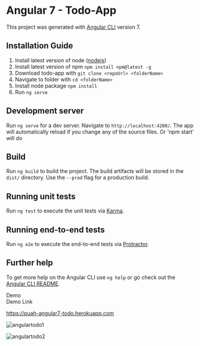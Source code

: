 # Angular 7 - Todo-App

This project was generated with [Angular CLI](https://github.com/angular/angular-cli) version 7.

## Installation Guide

 1. Install latest version of node ([nodejs](https://nodejs.org/en/))
 2. Install latest version of npm `npm install npm@latest -g`
 3. Download todo-app with `git clone <repoUrl> <folderName>`
 4. Navigate to folder with `cd <folderName>`
 5. Install node package `npm install`
 6. Run `ng serve`


## Development server

Run `ng serve` for a dev server. Navigate to `http://localhost:4200/`. The app will automatically reload if you change any of the source files.
Or
'npm start' will do

## Build

Run `ng build` to build the project. The build artifacts will be stored in the `dist/` directory. Use the `--prod` flag for a production build.

## Running unit tests

Run `ng test` to execute the unit tests via [Karma](https://karma-runner.github.io).

## Running end-to-end tests

Run `ng e2e` to execute the end-to-end tests via [Protractor](http://www.protractortest.org/).

## Further help

To get more help on the Angular CLI use `ng help` or go check out the [Angular CLI README](https://github.com/angular/angular-cli/blob/master/README.md).

Demo <br>
Demo Link

https://puah-angular7-todo.herokuapp.com

![angulartodo1](https://user-images.githubusercontent.com/3817830/54799583-ce379580-4c98-11e9-84f4-e039cdeac4bc.png)

![angulartodo2](https://user-images.githubusercontent.com/3817830/54799778-89f8c500-4c99-11e9-8837-765e394d57c1.png)



